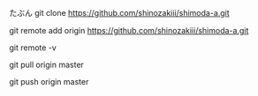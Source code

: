 たぶん
git clone https://github.com/shinozakiii/shimoda-a.git

git remote add origin https://github.com/shinozakiii/shimoda-a.git

git remote -v



git pull origin master

git push origin master
